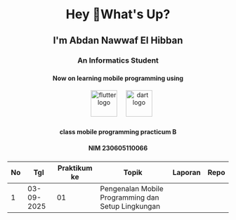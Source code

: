 <h1 align="center">Hey 👋What's Up?</h1>
<h2 align="center">I'm Abdan Nawwaf El Hibban</h2>
<h3 align="center">An Informatics Student</h3>

###
<h4 align="center">Now on learning mobile programming using </h4>
<div align="center">
  <img width="12" />
  <img src="https://skillicons.dev/icons?i=flutter" height="60" alt="flutter logo"  />
  <img width="12" />
  <img src="https://skillicons.dev/icons?i=dart" height="60" alt="dart logo"  />
</div>

###

<h4 align="center">class mobile programming practicum B</h4>
<h4 align="center">NIM 230605110066 </h4>

###

  |No   |Tgl   |Praktikum ke   |Topik   |Laporan   |Repo   |
| ------------ | ------------ | ------------ | ------------ | ------------ | ------------ |
|1   |03-09-2025   |01   |Pengenalan Mobile Programming dan Setup Lingkungan   |   |   |

###
